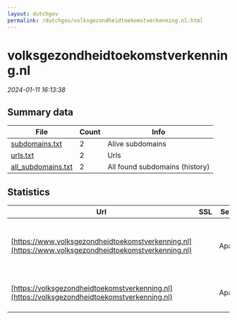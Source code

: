 ```yaml
---
layout: dutchgov
permalink: /dutchgov/volksgezondheidtoekomstverkenning.nl.html
---
```



# volksgezondheidtoekomstverkenning.nl
*2024-01-11 16:13:38*
## Summary data


| File       | Count | Info |
|------------|-------|------|
|[subdomains.txt](/data/volksgezondheidtoekomstverkenning.nl/subdomains.txt)|2|Alive subdomains|
|[urls.txt](/data/volksgezondheidtoekomstverkenning.nl/urls.txt)|2|Urls|
|[all_subdomains.txt](/data/volksgezondheidtoekomstverkenning.nl/all_subdomains.txt)|2|All found subdomains (history)|


## Statistics


| Url | SSL | Server | Cookie | HSTS | CSP | XFO | XXP | RP | Tech |Title |
|------------|-------|------|------|------|------|------|------|------|------|------|
|[https://www.volksgezondheidtoekomstverkenning.nl](https://www.volksgezondheidtoekomstverkenning.nl)| |Apache| |:white_check_mark: | | :white_check_mark: | | :white_check_mark: |Apache HTTP Server Drupal HSTS PHP|Home | Volksgezo...|
|[https://volksgezondheidtoekomstverkenning.nl](https://volksgezondheidtoekomstverkenning.nl)| |Apache| |:white_check_mark: | | :white_check_mark: | | :white_check_mark: |Apache HTTP Server HSTS|301 Moved Perman...|